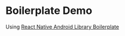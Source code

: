 # Boilerplate Demo

Using [React Native Android Library Boilerplate](https://github.com/andyrewlee/react-native-android-library-boilerplate)
